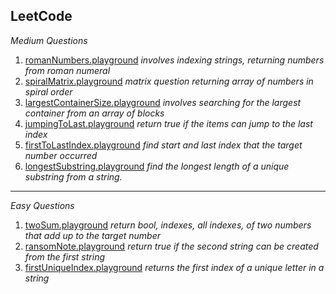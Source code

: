 ## LeetCode

*Medium Questions*
1. [romanNumbers.playground](https://github.com/RinniSwift/tech-interviews/blob/master/romanNumbers.playground/Contents.swift)
*involves indexing strings, returning numbers from roman numeral*
2. [spiralMatrix.playground](https://github.com/RinniSwift/tech-interviews/blob/master/spiralMatrix.playground/Contents.swift)
*matrix question returning array of numbers in spiral order*
3. [largestContainerSize.playground](https://github.com/RinniSwift/tech-interviews/blob/master/largestContainerSize.playground/Contents.swift)
*involves searching for the largest container from an array of blocks*
4. [jumpingToLast.playground](https://github.com/RinniSwift/tech-interviews/blob/master/jumpingToLast.playground/Contents.swift)
*return true if the items can jump to the last index*
5. [firstToLastIndex.playground](https://github.com/RinniSwift/tech-interviews/blob/master/firstLastIndexOfTarget.playground/Contents.swift)
*find start and last index that the target number occurred*
6. [longestSubstring.playground](https://github.com/RinniSwift/tech-interviews/blob/master/longestSubString.playground/Contents.swift)
*find the longest length of a unique substring from a string.*

---

*Easy Questions*
1. [twoSum.playground](https://github.com/RinniSwift/tech-interviews/blob/master/twoSum.playground/Contents.swift)
*return bool, indexes, all indexes, of two numbers that add up to the target number*
2. [ransomNote.playground](https://github.com/RinniSwift/tech-interviews/blob/master/ransomNote.playground/Contents.swift)
*return true if the second string can be created from the first string*
3. [firstUniqueIndex.playground](https://github.com/RinniSwift/tech-interviews/blob/master/findFirstUniqueStrIndex.playground/Contents.swift)
*returns the first index of a unique letter in a string*